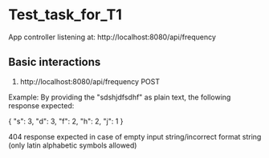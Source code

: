 # Test_task_for_T1


App controller listening at: http://localhost:8080/api/frequency





## Basic interactions

1) http://localhost:8080/api/frequency POST

Example:
By providing the "sdshjdfsdhf" as plain text,
the following response expected:

{
"s": 3,
"d": 3,
"f": 2,
"h": 2,
"j": 1
}

404 response expected in case of empty input string/incorrect format string (only latin alphabetic symbols allowed)





